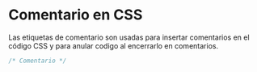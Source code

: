 # Comentario en CSS
Las etiquetas de comentario son usadas para insertar comentarios en el código CSS y para anular codigo al encerrarlo en comentarios.

```CSS
/* Comentario */
```
